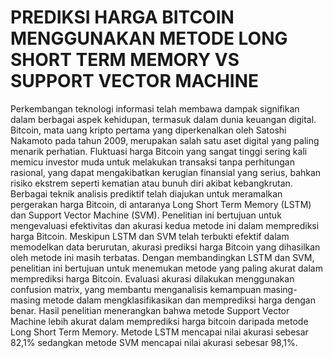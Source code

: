 # PREDIKSI HARGA BITCOIN MENGGUNAKAN METODE LONG SHORT  TERM MEMORY VS SUPPORT VECTOR MACHINE
Perkembangan teknologi informasi telah membawa dampak signifikan dalam 
berbagai aspek kehidupan, termasuk dalam dunia keuangan digital. Bitcoin, mata 
uang kripto pertama yang diperkenalkan oleh Satoshi Nakamoto pada tahun 2009, 
merupakan salah satu aset digital yang paling menarik perhatian. Fluktuasi harga 
Bitcoin yang sangat tinggi sering kali memicu investor muda untuk melakukan 
transaksi tanpa perhitungan rasional, yang dapat mengakibatkan kerugian finansial 
yang serius, bahkan risiko ekstrem seperti kematian atau bunuh diri akibat 
kebangkrutan. Berbagai teknik analisis prediktif telah diajukan untuk meramalkan 
pergerakan harga Bitcoin, di antaranya Long Short Term Memory (LSTM) dan 
Support Vector Machine (SVM). Penelitian ini bertujuan untuk mengevaluasi 
efektivitas dan akurasi kedua metode ini dalam memprediksi harga Bitcoin. 
Meskipun LSTM dan SVM telah terbukti efektif dalam memodelkan data 
berurutan, akurasi prediksi harga Bitcoin yang dihasilkan oleh metode ini masih 
terbatas. Dengan membandingkan LSTM dan SVM, penelitian ini bertujuan untuk 
menemukan metode yang paling akurat dalam memprediksi harga Bitcoin. Evaluasi 
akurasi dilakukan menggunakan confusion matrix, yang membantu menganalisis 
kemampuan masing-masing metode dalam mengklasifikasikan dan memprediksi 
harga dengan benar. Hasil penelitian menerangkan bahwa metode Support Vector 
Machine lebih akurat dalam memprediksi harga bitcoin daripada metode Long 
Short Term Memory. Metode LSTM mencapai nilai akurasi sebesar 82,1% 
sedangkan metode SVM mencapai nilai akurasi sebesar 98,1%.
